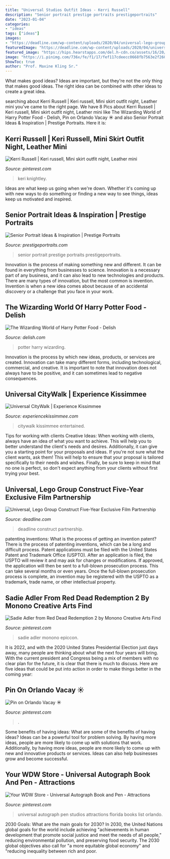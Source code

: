 ```yaml
---
title: "Universal Studios Outfit Ideas - Kerri Russell"
description: "Senior portrait prestige portraits prestigeportraits"
date: "2023-01-04"
categories:
- "ideas"
tags: ["ideas"]
images:
- "https://deadline.com/wp-content/uploads/2020/04/universal-lego-group.jpg?resize=150"
featuredImage: "https://deadline.com/wp-content/uploads/2020/04/universal-lego-group.jpg?resize=150"
featured_image: "https://hips.hearstapps.com/del.h-cdn.co/assets/16/20/1600x800/landscape-1463434514-hp-header-img.jpg?resize=1200:*"
image: "https://i.pinimg.com/736x/fe/f1/17/fef117cdeecc0668fb7563e2f260d39b--autograph-books-universal-studios.jpg"
ShowToc: true
author: "Prof. Maxine Kling Sr."
---
```



What makes good ideas?
Ideas are important, but they're not the only thing that makes good ideas. The right idea can be combined with other ideas to create a great idea.

	

		
searching about Kerri Russell | Keri russell, Mini skirt outfit night, Leather mini you've came to the right page. We have 8 Pics about Kerri Russell | Keri russell, Mini skirt outfit night, Leather mini like The Wizarding World of Harry Potter Food - Delish, Pin on Orlando Vacay ☀ and also Senior Portrait Ideas &amp; Inspiration | Prestige Portraits. Here it is:
		
    
## Kerri Russell | Keri Russell, Mini Skirt Outfit Night, Leather Mini

<img loading=lazy src="https://i.pinimg.com/736x/06/78/34/06783499dffe2959d9c21cd6b5d485fc.jpg" onerror="this.onerror=null;this.src='https://tse2.mm.bing.net/th?id=OIP.w-EdxMmubs6FHxQ_a-AoAwAAAA&amp;pid=15.1';" alt="Kerri Russell | Keri russell, Mini skirt outfit night, Leather mini">

_Source: pinterest.com_

>keri knightley. 

	

Ideas are what keep us going when we're down. Whether it's coming up with new ways to do something or finding a new way to see things, ideas keep us motivated and inspired.

    
## Senior Portrait Ideas &amp; Inspiration | Prestige Portraits

<img loading=lazy src="https://prestigeportraits.com/wp-content/themes/prestige/assets/build/images/galleries/gallery-2/gallery-image-5.jpg" onerror="this.onerror=null;this.src='https://tse3.mm.bing.net/th?id=OIP.821f5QoOCO9wp97j2fdPIgHaLG&amp;pid=15.1';" alt="Senior Portrait Ideas &amp; Inspiration | Prestige Portraits">

_Source: prestigeportraits.com_

>senior portrait prestige portraits prestigeportraits. 

	

Innovation is the process of making something new and different. It can be found in everything from businesses to science. Innovation is a necessary part of any business, and it can also lead to new technologies and products. There are many types of innovation, but the most common is invention. Invention is when a new idea comes about because of an accidental discovery or a challenge that you face in your work.

    
## The Wizarding World Of Harry Potter Food - Delish

<img loading=lazy src="https://hips.hearstapps.com/del.h-cdn.co/assets/16/20/1600x800/landscape-1463434514-hp-header-img.jpg?resize=1200:*" onerror="this.onerror=null;this.src='https://tse1.mm.bing.net/th?id=OIP.iOQh-LasZhc-08GqYcmF4AHaDt&amp;pid=15.1';" alt="The Wizarding World of Harry Potter Food - Delish">

_Source: delish.com_

>potter harry wizarding. 

	

Innovation is the process by which new ideas, products, or services are created. Innovation can take many different forms, including technological, commercial, and creative. It is important to note that innovation does not always have to be positive, and it can sometimes lead to negative consequences.

    
## Universal CityWalk | Experience Kissimmee

<img loading=lazy src="https://www.experiencekissimmee.com/sites/default/files/listing_606_0.jpg" onerror="this.onerror=null;this.src='https://tse2.mm.bing.net/th?id=OIP.4surrQxEqMhfAux_xMyuMgHaFT&amp;pid=15.1';" alt="Universal CityWalk | Experience Kissimmee">

_Source: experiencekissimmee.com_

>citywalk kissimmee entertained. 

	

Tips for working with clients
Creative Ideas: When working with clients, always have an idea of what you want to achieve. This will help you to better understand the client's needs and desires. Additionally, it can give you a starting point for your proposals and ideas. If you're not sure what the client wants, ask them! This will help to ensure that your proposal is tailored specifically to their needs and wishes. Finally, be sure to keep in mind that no one is perfect, so don't expect anything from your clients without first trying your best.

    
## Universal, Lego Group Construct Five-Year Exclusive Film Partnership

<img loading=lazy src="https://deadline.com/wp-content/uploads/2020/04/universal-lego-group.jpg?resize=150" onerror="this.onerror=null;this.src='https://tse4.mm.bing.net/th?id=OIP.GYBgRoK9k_J_UEOACb-RCQHaEK&amp;pid=15.1';" alt="Universal, Lego Group Construct Five-Year Exclusive Film Partnership">

_Source: deadline.com_

>deadline construct partnership. 

	

patenting inventions: What is the process of getting an invention patent?
There is the process of patenting inventions, which can be a long and difficult process. Patent applications must be filed with the United States Patent and Trademark Office (USPTO). After an application is filed, the USPTO will review it and may ask for changes or modifications. If approved, the application will then be sent to a full-blown prosecution process. This can take several months or even years. Once the full-blown prosecution process is complete, an invention may be registered with the USPTO as a trademark, trade name, or other intellectual property.

    
## Sadie Adler From Red Dead Redemption 2 By Monono Creative Arts Find

<img loading=lazy src="https://i.pinimg.com/736x/1d/69/06/1d69069e8f9bc9a3036452c762808ad3.jpg" onerror="this.onerror=null;this.src='https://tse3.mm.bing.net/th?id=OIP.IewGJsvDhKQwjjF_jKVUqwHaLH&amp;pid=15.1';" alt="Sadie Adler from Red Dead Redemption 2 by Monono Creative Arts Find">

_Source: pinterest.com_

>sadie adler monono epiccon. 

	

It is 2022, and with the 2020 United States Presidential Election just days away, many people are thinking about what the next four years will bring. With the current president and Congress being a mix of members with no clear plan for the future, it is clear that there is much to discuss. Here are five ideas that could be put into action in order to make things better in the coming year: 

    
## Pin On Orlando Vacay ☀

<img loading=lazy src="https://i.pinimg.com/736x/83/01/c2/8301c25cd04d29fecabdcf112620bccb--orlando-resorts-universal-orlando.jpg" onerror="this.onerror=null;this.src='https://tse3.mm.bing.net/th?id=OIP.MDn_t06P04wQ0lJeQmL8BwHaEF&amp;pid=15.1';" alt="Pin on Orlando Vacay ☀">

_Source: pinterest.com_

>. 

	

Some benefits of having ideas: What are some of the benefits of having ideas?
Ideas can be a powerful tool for problem solving. By having more ideas, people are more likely to come up with solutions that work. Additionally, by having more ideas, people are more likely to come up with new and innovative products or services. Ideas can also help businesses grow and become successful.

    
## Your WDW Store - Universal Autograph Book And Pen - Attractions

<img loading=lazy src="https://i.pinimg.com/736x/fe/f1/17/fef117cdeecc0668fb7563e2f260d39b--autograph-books-universal-studios.jpg" onerror="this.onerror=null;this.src='https://tse3.mm.bing.net/th?id=OIP.uYPrn5X6tKssxZAJtVpa9wAAAA&amp;pid=15.1';" alt="Your WDW Store - Universal Autograph Book and Pen - Attractions">

_Source: pinterest.com_

>universal autograph pen studios attractions florida books list orlando. 

	

2030 Goals: What are the main goals for 2030?
In 2030, the United Nations global goals for the world include achieving "achievements in human development that promote social justice and meet the needs of all people," reducing environmental pollution, and preserving food security. The 2030 global objectives also call for "a more equitable global economy" and "reducing inequality between rich and poor.

